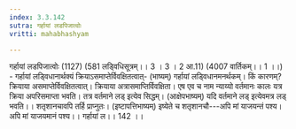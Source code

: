 ```yaml
---
index: 3.3.142
sutra: गर्हायां लडपिजात्वोः
vritti: mahabhashyam

---
```

 गर्हायां लडपिजात्वोः (1127) (581 लडि्वधिसूत्रम्।। 3 । 3 । 2 आ.11) (4007 वार्तिकम्।। 1 ।।) - गर्हायां लडि्वधानार्थक्यं क्रियाऽसमाप्तेर्विवक्षितत्वात्- (भाष्यम्) गर्हायां लडि्वधानमनर्थकम्। किं कारणम्? क्रियाया असमाप्तेर्विवक्षितत्वात्। क्रियाया अत्रासमाप्तिर्विवक्षिता। एष एव च नाम न्याय्यो वर्तमानः कालः यत्र क्रिया अपरिसमाप्ता भवति। तत्र वर्तमाने लड् इत्येव सिद्धम्। (आक्षेपभाष्यम्) यदि वर्तमाने लड् इत्येवमत्र लड् भवति।। शतृशानचावपि तर्हि प्राप्नुतः। (इष्टापत्तिभाष्यम्) इष्येते च शतृशानचौ---अपि मां याजयन्तं पश्य। अपि मां याजयमानं पश्य।। गर्हायां ल।। 142 ।। 